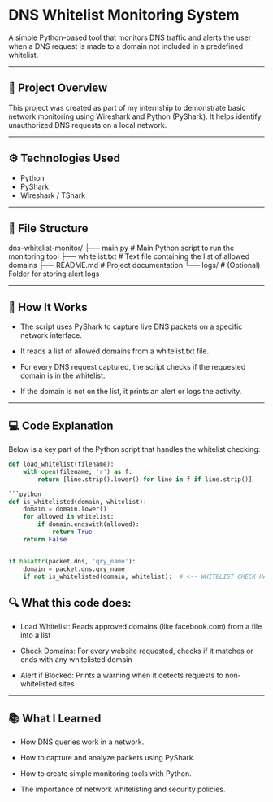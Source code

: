 # DNS Whitelist Monitoring System

A simple Python-based tool that monitors DNS traffic and alerts the user when a DNS request is made to a domain not included in a predefined whitelist.

---

## 📌 Project Overview

This project was created as part of my internship to demonstrate basic network monitoring using Wireshark and Python (PyShark). It helps identify unauthorized DNS requests on a local network.

---

## ⚙️ Technologies Used

- Python
- PyShark
- Wireshark / TShark


---

## 📁 File Structure

dns-whitelist-monitor/
├── main.py # Main Python script to run the monitoring tool
├── whitelist.txt # Text file containing the list of allowed domains
├── README.md # Project documentation
└── logs/ # (Optional) Folder for storing alert logs

 ---


## 🧠 How It Works
* The script uses PyShark to capture live DNS packets on a specific network interface.

* It reads a list of allowed domains from a whitelist.txt file.

* For every DNS request captured, the script checks if the requested domain is in the whitelist.

* If the domain is not on the list, it prints an alert or logs the activity.


 ---


 ## 💻 Code Explanation
Below is a key part of the Python script that handles the whitelist checking:

```python
def load_whitelist(filename):
    with open(filename, 'r') as f:
        return [line.strip().lower() for line in f if line.strip()]

```python
def is_whitelisted(domain, whitelist):
    domain = domain.lower()
    for allowed in whitelist:
        if domain.endswith(allowed):
            return True
    return False


if hasattr(packet.dns, 'qry_name'):
    domain = packet.dns.qry_name
    if not is_whitelisted(domain, whitelist):  # <-- WHITELIST CHECK HAPPENS HERE
```

## 🔍 What this code does:

* Load Whitelist: Reads approved domains (like facebook.com) from a file into a list

* Check Domains: For every website requested, checks if it matches or ends with any whitelisted domain

* Alert if Blocked: Prints a warning when it detects requests to non-whitelisted sites

---

 ## 📚 What I Learned

* How DNS queries work in a network.

* How to capture and analyze packets using PyShark.

* How to create simple monitoring tools with Python.

* The importance of network whitelisting and security policies.



